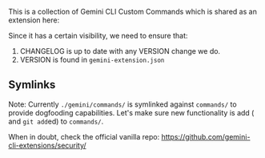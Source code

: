 This is a collection of Gemini CLI Custom Commands which is shared as an extension here:

Since it has a certain visibility, we need to ensure that:

1. CHANGELOG is up to date with any VERSION change we do.
2. VERSION is found in `gemini-extension.json`


## Symlinks

Note: Currently  `./gemini/commands/` is symlinked against `commands/` to provide dogfooding capabilities. Let's make sure new functionality is add ( and `git add`ed) to `commands/`.

When in doubt, check the official vanilla repo: https://github.com/gemini-cli-extensions/security/
